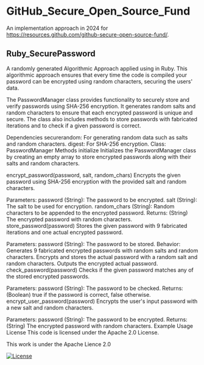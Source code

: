 # GitHub_Secure_Open_Source_Fund
An implementation approach in 2024 for https://resources.github.com/github-secure-open-source-fund/.



Ruby_SecurePassword
--------------
A randomly generated Algorithmic Approach applied using in Ruby. This algorithmic approach ensures that every time the code is compiled your password can be encrypted using random characters, securing the users' data.

The PasswordManager class provides functionality to securely store and verify passwords using SHA-256 encryption. It generates random salts and random characters to ensure that each encrypted password is unique and secure. The class also includes methods to store passwords with fabricated iterations and to check if a given password is correct.

Dependencies
securerandom: For generating random data such as salts and random characters.
digest: For SHA-256 encryption.
Class: PasswordManager
Methods
initialize
Initializes the PasswordManager class by creating an empty array to store encrypted passwords along with their salts and random characters.

encrypt_password(password, salt, random_chars)
Encrypts the given password using SHA-256 encryption with the provided salt and random characters.

Parameters:
password (String): The password to be encrypted.
salt (String): The salt to be used for encryption.
random_chars (String): Random characters to be appended to the encrypted password.
Returns: (String) The encrypted password with random characters.
store_password(password)
Stores the given password with 9 fabricated iterations and one actual encrypted password.

Parameters:
password (String): The password to be stored.
Behavior:
Generates 9 fabricated encrypted passwords with random salts and random characters.
Encrypts and stores the actual password with a random salt and random characters.
Outputs the encrypted actual password.
check_password(password)
Checks if the given password matches any of the stored encrypted passwords.

Parameters:
password (String): The password to be checked.
Returns: (Boolean) true if the password is correct, false otherwise.
encrypt_user_password(password)
Encrypts the user's input password with a new salt and random characters.

Parameters:
password (String): The password to be encrypted.
Returns: (String) The encrypted password with random characters.
Example Usage
License
This code is licensed under the Apache 2.0 License.



This work is under the Apache Lience 2.0


[![License](https://img.shields.io/badge/License-Apache_2.0-blue.svg)](https://opensource.org/licenses/Apache-2.0)
